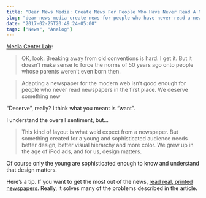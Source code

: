 ```yaml
---
title: "Dear News Media: Create News For People Who Have Never Read A Newspaper"
slug: "dear-news-media-create-news-for-people-who-have-never-read-a-newspaper"
date: "2017-02-25T20:49:24-05:00"
tags: ["News", "Analog"]
---
```



[Media Center
Lab](https://medium.com/media-center-lab/dear-news-media-create-news-for-people-who-have-never-read-a-newspaper-8f94845f9008#.lf1tq01go):

> OK, look: Breaking away from old conventions is hard. I get it. But it
> doesn’t make sense to force the norms of 50 years ago onto people
> whose parents weren’t even born then.

> Adapting a newspaper for the modern web isn’t good enough for people
> who never read newspapers in the first place. We deserve something new

“Deserve”, really? I think what you meant is “want”.

I understand the overall sentiment, but…

> This kind of layout is what we’d expect from a newspaper. But
> something created for a young and sophisticated audience needs better
> design, better visual hierarchy and more color. We grew up in the age
> of iPod ads, and for us, design matters.

Of course only the young are sophisticated enough to know and understand
that design matters.

Here’s a tip. If you want to get the most out of the news, [read real,
printed
newspapers](https://www.baty.net/2017/why-i-still-read-printed-newspapers/).
Really, it solves many of the problems described in the article.
